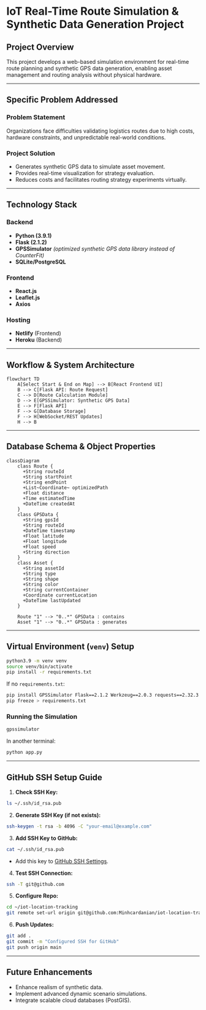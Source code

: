 # IoT Real-Time Route Simulation & Synthetic Data Generation Project

## Project Overview
This project develops a web-based simulation environment for real-time route planning and synthetic GPS data generation, enabling asset management and routing analysis without physical hardware.

---

## Specific Problem Addressed

### Problem Statement
Organizations face difficulties validating logistics routes due to high costs, hardware constraints, and unpredictable real-world conditions.

### Project Solution
- Generates synthetic GPS data to simulate asset movement.
- Provides real-time visualization for strategy evaluation.
- Reduces costs and facilitates routing strategy experiments virtually.

---

## Technology Stack

### Backend
- **Python (3.9.1)**
- **Flask (2.1.2)**
- **GPSSimulator** *(optimized synthetic GPS data library instead of CounterFit)*
- **SQLite/PostgreSQL**

### Frontend
- **React.js**
- **Leaflet.js**
- **Axios**

### Hosting
- **Netlify** (Frontend)
- **Heroku** (Backend)

---

## Workflow & System Architecture

```mermaid
flowchart TD
    A[Select Start & End on Map] --> B[React Frontend UI]
    B --> C[Flask API: Route Request]
    C --> D[Route Calculation Module]
    D --> E[GPSSimulator: Synthetic GPS Data]
    E --> F[Flask API]
    F --> G[Database Storage]
    F --> H[WebSocket/REST Updates]
    H --> B
```

---

## Database Schema & Object Properties

```mermaid
classDiagram
    class Route {
      +String routeId
      +String startPoint
      +String endPoint
      +List~Coordinate~ optimizedPath
      +Float distance
      +Time estimatedTime
      +DateTime createdAt
    }
    class GPSData {
      +String gpsId
      +String routeId
      +DateTime timestamp
      +Float latitude
      +Float longitude
      +Float speed
      +String direction
    }
    class Asset {
      +String assetId
      +String type
      +String shape
      +String color
      +String currentContainer
      +Coordinate currentLocation
      +DateTime lastUpdated
    }

    Route "1" --> "0..*" GPSData : contains
    Asset "1" --> "0..*" GPSData : generates
```

---

## Virtual Environment (`venv`) Setup

```bash
python3.9 -m venv venv
source venv/bin/activate
pip install -r requirements.txt
```
If no `requirements.txt`:
```bash
pip install GPSSimulator Flask==2.1.2 Werkzeug==2.0.3 requests==2.32.3
pip freeze > requirements.txt
```

### Running the Simulation
```bash
gpssimulator
```
In another terminal:
```bash
python app.py
```

---

## GitHub SSH Setup Guide

1. **Check SSH Key:**
```bash
ls ~/.ssh/id_rsa.pub
```

2. **Generate SSH Key (if not exists):**
```bash
ssh-keygen -t rsa -b 4096 -C "your-email@example.com"
```

3. **Add SSH Key to GitHub:**
```bash
cat ~/.ssh/id_rsa.pub
```
- Add this key to [GitHub SSH Settings](https://github.com/settings/keys).

4. **Test SSH Connection:**
```bash
ssh -T git@github.com
```

5. **Configure Repo:**
```bash
cd ~/iot-location-tracking
git remote set-url origin git@github.com:Minhcardanian/iot-location-tracking.git
```

6. **Push Updates:**
```bash
git add .
git commit -m "Configured SSH for GitHub"
git push origin main
```

---

## Future Enhancements

- Enhance realism of synthetic data.
- Implement advanced dynamic scenario simulations.
- Integrate scalable cloud databases (PostGIS).

